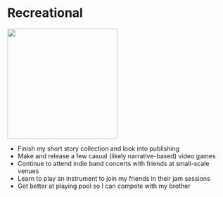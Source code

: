 # Recreational
<img src="https://images.unsplash.com/photo-1620577610365-86c411bad78d?ixlib=rb-4.0.3&ixid=M3wxMjA3fDB8MHxwaG90by1wYWdlfHx8fGVufDB8fHx8fA%3D%3D&auto=format&fit=crop&w=2340&q=80" height="250"/>

- Finish my short story collection and look into publishing
- Make and release a few casual (likely narrative-based) video games 
- Continue to attend indie band concerts with friends at small-scale venues
- Learn to play an instrument to join my friends in their jam sessions
- Get better at playing pool so I can compete with my brother